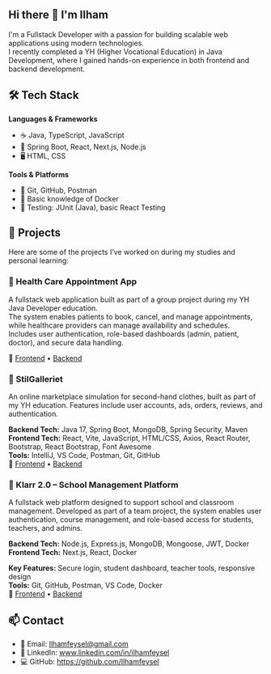 ## Hi there 👋 I'm Ilham

I'm a Fullstack Developer with a passion for building scalable web applications using modern technologies.  
I recently completed a YH (Higher Vocational Education) in Java Development, where I gained hands-on experience in both frontend and backend development.

## 🛠️ Tech Stack

**Languages & Frameworks**  
- ☕ Java, TypeScript, JavaScript  
- 🧱 Spring Boot, React, Next.js, Node.js  
- 🖥️ HTML, CSS  

**Tools & Platforms**  
- 🔧 Git, GitHub, Postman  
- 🐳 Basic knowledge of Docker  
- 🧪 Testing: JUnit (Java), basic React Testing

## 🚀 Projects

Here are some of the projects I’ve worked on during my studies and personal learning:

### 🔹 Health Care Appointment App  

A fullstack web application built as part of a group project during my YH Java Developer education.  
The system enables patients to book, cancel, and manage appointments, while healthcare providers can manage availability and schedules.  
Includes user authentication, role-based dashboards (admin, patient, doctor), and secure data handling.

🔗 [Frontend](https://github.com/Ilhamfeysel/Healthcare-FrontEnd) • [Backend](https://github.com/Ilhamfeysel/Healthcare-BackEnd)

### 🔹 StilGalleriet  
An online marketplace simulation for second-hand clothes, built as part of my YH education. Features include user accounts, ads, orders, reviews, and authentication.
 
**Backend Tech:** Java 17, Spring Boot, MongoDB, Spring Security, Maven  
**Frontend Tech:** React, Vite, JavaScript, HTML/CSS, Axios, React Router, Bootstrap, React Bootstrap, Font Awesome  
**Tools:** IntelliJ, VS Code, Postman, Git, GitHub  
🔗 [Frontend](https://github.com/Ilhamfeysel/StilGalleriet) • [Backend](https://github.com/gholamimohsen/StilGalleriet)

### 🔹 Klarr 2.0 – School Management Platform  
A fullstack web platform designed to support school and classroom management. Developed as part of a team project, the system enables user authentication, course management, and role-based access for students, teachers, and admins.

**Backend Tech:** Node.js, Express.js, MongoDB, Mongoose, JWT, Docker  
**Frontend Tech:** Next.js, React, Docker

**Key Features:** Secure login, student dashboard, teacher tools, responsive design  
**Tools:** Git, GitHub, Postman, VS Code, Docker  
🔗 [Frontend](https://github.com/Klarrpunktse/klarr2.0-client) • [Backend](https://github.com/Klarrpunktse/klarr2.0-server)


## 📫 Contact

- 📧 Email: Ilhamfeysel@gmail.com  
- 💼 LinkedIn: www.linkedin.com/in/ilhamfeysel 
- 💻 GitHub: https://github.com/Ilhamfeysel

